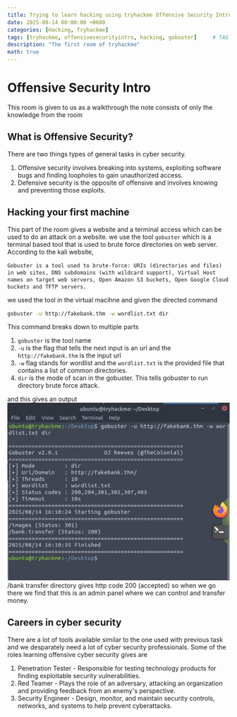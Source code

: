 ```yaml
---
title: Trying to learn hacking using tryhackme Offensive Security Intro 
date: 2025-08-14 00:00:00 +0600
categories: [Hacking, Tryhackme]
tags: [tryhackme, offensivesecurityintro, hacking, gobuster]     # TAG names should always be lowercase
description: "The first room of tryhackme"
math: true
---
```

# Offensive Security Intro
This room is given to us as a walkthrough the note consists of only the knowledge from the room

## What is Offensive Security?
There are two things types of general tasks in cyber security.
1. Offensive security involves breaking into systems, exploiting software bugs and finding loopholes to gain unauthorized access.
2. Defensive security is the opposite of offensive and involves knowing and preventing those exploits.
## Hacking your first machine
This part of the room gives a website and a terminal access which can be used to do an attack on a website. we use the tool `gobuster` which is a terminal based tool that is used to brute force directories on web server. According to the kali website,
```text
Gobuster is a tool used to brute-force: URIs (directories and files) in web sites, DNS subdomains (with wildcard support), Virtual Host names on target web servers, Open Amazon S3 buckets, Open Google Cloud buckets and TFTP servers.
```
we used the tool in the virtual macihne and given the directed command
```bash
gobuster -u http://fakebank.thm -w wordlist.txt dir
```
This command breaks down to multiple parts

1. `gobuster` is the tool name
2. `-u` is the flag that tells the next input is an url and the `http://fakebank.thm` is the input url
3. `-w` flag stands for wordlist and the `wordlist.txt` is the provided file that contains a list of common directories.
4. `dir` is the mode of scan in the gobuster. This tells gobuster to run directory brute force attack.

and this gives an output
![Gobuster in the working](/assets/images/thm-offensivecybersecurity-gobuster.png)
/bank transfer directory gives http code 200 (accepted) so when we go there we find that this is an admin panel where we can control and transfer money.
## Careers in cyber security
There are a lot of tools available similar to the one used with previous task and we desparately need a lot of cyber security professionals. Some of the roles learning offensive cyber security gives are
1. Penetration Tester - Responsible for testing technology products for finding exploitable security vulnerabilities.
2. Red Teamer - Plays the role of an adversary, attacking an organization and providing feedback from an enemy's perspective.
3. Security Engineer - Design, monitor, and maintain security controls, networks, and systems to help prevent cyberattacks.
